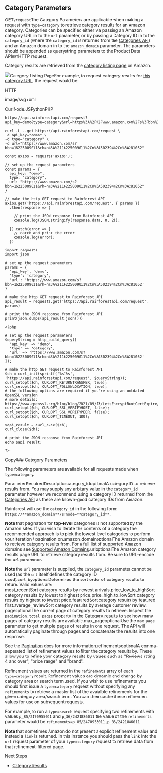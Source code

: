 Category Parameters
-------------------

GET`/request`The Category Parameters are applicable when making a request with `type=category` to retrieve category results for an Amazon category. Categories can be specified either via passing an Amazon category URL in to the `url` parameter, or by passing a Category ID in to the `category_id` (where the `category_id` is returned from the [Categories API](/docs/categories-api/overview)) and an Amazon domain in to the `amazon_domain` parameter. The parameters should be appended as querystring parameters to the Product Data API`GET`HTTP request.

Category results are retrieved from the [category listing page](https://www.amazon.com/s?bbn=16225009011&rh=n%3A%2116225009011%2Cn%3A502394%2Cn%3A281052) on Amazon.

![](https://apiimages.imgix.net/rainforestapi/images/png/docs/category.png?auto=format&ixlib=react-9.5.1-beta.1&w=600)Category Listing PageFor example, to request category results for [this category URL](https://www.amazon.com/s?bbn=16225009011&rh=n%3A%2116225009011%2Cn%3A502394%2Cn%3A281052), the request would be:



HTTP



image/svg+xml
































CurlNode.JSPythonPHP
```
https://api.rainforestapi.com/request?api_key=demo&type=category&url=https%3A%2F%2Fwww.amazon.com%2Fs%3Fbbn%3D16225009011%26rh%3Dn%253A%252116225009011%252Cn%253A502394%252Cn%253A281052
```

```
curl -L --get https://api.rainforestapi.com/request \
-d api_key="demo" \
-d type="category" \
-d url="https://www.amazon.com/s?bbn=16225009011&rh=n%3A%2116225009011%2Cn%3A502394%2Cn%3A281052"
```

```
const axios = require('axios');

// set up the request parameters
const params = {
  api_key: "demo",
  type: "category",
  url: "https://www.amazon.com/s?bbn=16225009011&rh=n%3A%2116225009011%2Cn%3A502394%2Cn%3A281052"
}

// make the http GET request to Rainforest API
axios.get('https://api.rainforestapi.com/request', { params })
  .then(response => {

    // print the JSON response from Rainforest API
    console.log(JSON.stringify(response.data, 0, 2));

  }).catch(error => {
    // catch and print the error
    console.log(error);
  })
```

```
import requests
import json

# set up the request parameters
params = {
  'api_key': 'demo',
  'type': 'category',
  'url': 'https://www.amazon.com/s?bbn=16225009011&rh=n%3A%2116225009011%2Cn%3A502394%2Cn%3A281052'
}

# make the http GET request to Rainforest API
api_result = requests.get('https://api.rainforestapi.com/request', params)

# print the JSON response from Rainforest API
print(json.dumps(api_result.json()))
```

```
<?php
      
# set up the request parameters
$queryString = http_build_query([
  'api_key' => 'demo',
  'type' => 'category',
  'url' => 'https://www.amazon.com/s?bbn=16225009011&rh=n%3A%2116225009011%2Cn%3A502394%2Cn%3A281052'
]);

# make the http GET request to Rainforest API
$ch = curl_init(sprintf('%s?%s', 'https://api.rainforestapi.com/request', $queryString));
curl_setopt($ch, CURLOPT_RETURNTRANSFER, true);
curl_setopt($ch, CURLOPT_FOLLOWLOCATION, true);
# the following options are required if you're using an outdated OpenSSL version
# more details: https://www.openssl.org/blog/blog/2021/09/13/LetsEncryptRootCertExpire/
curl_setopt($ch, CURLOPT_SSL_VERIFYHOST, false);
curl_setopt($ch, CURLOPT_SSL_VERIFYPEER, false);
curl_setopt($ch, CURLOPT_TIMEOUT, 180);

$api_result = curl_exec($ch);
curl_close($ch);

# print the JSON response from Rainforest API
echo $api_result;

?>
```
Copy### Category Parameters

The following parameters are available for all requests made when `type=category`.

ParameterRequiredDescriptioncategory\_idoptionalA category ID to retrieve results from. You may supply any arbitary value in the `category_id` parameter however we recommend using a category ID returned from the [Categories API](/docs/categories-api/overview) as these are known-good category IDs from Amazon.  
  
Rainforest will use the `category_id` in the following form: `https://**amazon_domain**/s?node=**category_id**`.  
  
**Note** that pagination for **top-level** categories is not supported by the Amazon sites. If you wish to iterate the contents of a category the recommended approach is to pick the lowest level categories to perform your iteration / pagination on.amazon\_domainoptionalThe Amazon domain to retrieve category results from. For a full list of supported Amazon domains see [Supported Amazon Domains](/docs/product-data-api/reference/amazon-domains).urloptionalThe Amazon category results page URL to retrieve category results from. Be sure to URL-encode the `url` parameter.  
  
**Note** the `url` parameter is supplied, the `category_id` parameter cannot be used (as the `url` itself defines the category ID used).sort\_byoptionalDetermines the sort order of category results to return. Valid values are:  
most\_recentSort category results by newest arrivals.price\_low\_to\_highSort category results by lowest to highest price.price\_high\_to\_lowSort category results by highest to lowest price.featuredSort category results by featured first.average\_reviewSort category results by average customer review.![]()pageoptionalThe current page of category results to retrieve. Inspect the `pagination.total_pages` property in the [Category results](/docs/product-data-api/results/category) to see how many pages of category results are available.max\_pageoptionalUse the `max_page` parameter to get multiple pages of results in one request. The API will automatically paginate through pages and concatenate the results into one response.  
  
See the [Pagination](/docs/product-data-api/pagination) docs for more information.refinementsoptionalA comma-seperated list of refinement values to filter the category results by. These allow you to refine your category results by values such as "Reviews rating 4 and over", "price range" and "brand".  
  
Refinement values are returned in the `refinements` array of each `type=category` result. Refinement values are dynamic and change by category area or search term used. If you wish to use refinements you should first issue a `type=category` request without specifying any `refinements` to retrieve a master list of the avaialble refinements for the given category area/search term. You can then cache these refinement values for use on subsequent requests.  
  
For example, to run a `type=search` request specifying two refinements with values `p_85/2470955011` and `p_36/2421886011` the value of the `refinements` parameter would be `refinements=p_85/2470955011,p_36/2421886011`  
  
**Note** that sometimes Amazon do not present a explicit refinement value and instead a `link` is returned. In this instance you should pass the `link` into the `url` request parameter of your `type=category` request to retrieve data from that refinement-filtered page.  
  
![]()Next Steps

* [Category Results](/docs/product-data-api/results/category)
